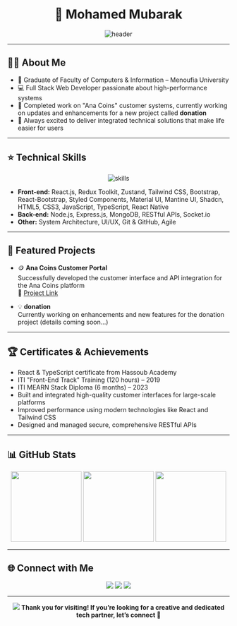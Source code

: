 <h1 align="center">👋 Mohamed Mubarak</h1>
<p align="center">
  <img src="https://capsule-render.vercel.app/api?type=waving&color=0:0080FF,100:00C6FF&height=180&section=header&text=Welcome%20to%20My%20GitHub!&fontAlign=40&fontSize=38&fontColor=ffffff" alt="header"/>
</p>

---

## 🧑‍💻 About Me

- 🏫 Graduate of Faculty of Computers & Information – Menoufia University  
- 💻 Full Stack Web Developer passionate about high-performance systems
- 🏢 Completed work on "Ana Coins" customer systems, currently working on updates and enhancements for a new project called **donation**
- 🚀 Always excited to deliver integrated technical solutions that make life easier for users

---

## ⭐ Technical Skills

<p align="center">
  <img src="https://skillicons.dev/icons?i=react,redux,ts,js,html,css,tailwind,bootstrap,materialui,nodejs,express,mongodb,styledcomponents,socketio,reactnative" alt="skills" />
</p>

<ul>
  <li><b>Front-end:</b> React.js, Redux Toolkit, Zustand, Tailwind CSS, Bootstrap, React-Bootstrap, Styled Components, Material UI, Mantine UI, Shadcn, HTML5, CSS3, JavaScript, TypeScript, React Native</li>
  <li><b>Back-end:</b> Node.js, Express.js, MongoDB, RESTful APIs, Socket.io</li>
  <li><b>Other:</b> System Architecture, UI/UX, Git & GitHub, Agile</li>
</ul>

---

## 🚀 Featured Projects

- 🪙 <b>Ana Coins Customer Portal</b>  
  Successfully developed the customer interface and API integration for the Ana Coins platform  
  🔗 [Project Link](https://donationhub-test.com:9900/)

- 💡 <b>donation</b>  
  Currently working on enhancements and new features for the donation project (details coming soon...)

---

## 🏆 Certificates & Achievements

- React & TypeScript certificate from Hassoub Academy
- ITI "Front-End Track" Training (120 hours) – 2019
- ITI MEARN Stack Diploma (6 months) – 2023
- Built and integrated high-quality customer interfaces for large-scale platforms
- Improved performance using modern technologies like React and Tailwind CSS
- Designed and managed secure, comprehensive RESTful APIs

---

## 📊 GitHub Stats

<p align="center">
  <img src="https://github-readme-stats.vercel.app/api?username=Mohamed-Mubarak-142000&show_icons=true&theme=gradient&hide_title=false&count_private=true" height="160"/>
  <img src="https://streak-stats.demolab.com/?user=Mohamed-Mubarak-142000&theme=algolia" height="160"/>
  <img src="https://github-readme-stats.vercel.app/api/top-langs/?username=Mohamed-Mubarak-142000&layout=compact&theme=gradient&langs_count=10" height="160"/>
</p>

---

## 🌐 Connect with Me

<p align="center">
  <a href="https://www.linkedin.com/in/mohamed-mubarak-142317215/" target="_blank"><img src="https://img.shields.io/badge/LinkedIn-0A66C2?style=for-the-badge&logo=linkedin&logoColor=white"/></a>
  <a href="https://www.facebook.com/mohamed.mubarak.662929" target="_blank"><img src="https://img.shields.io/badge/Facebook-1877F2?style=for-the-badge&logo=facebook&logoColor=white"/></a>
  <a href="https://www.instagram.com/mubarak142000/" target="_blank"><img src="https://img.shields.io/badge/Instagram-E4405F?style=for-the-badge&logo=instagram&logoColor=white"/></a>
</p>

---

<div align="center">
  <img src="https://capsule-render.vercel.app/api?type=waving&color=0:00C6FF,100:0080FF&height=90&section=footer"/>
  <b>Thank you for visiting! If you’re looking for a creative and dedicated tech partner, let’s connect 🚀</b>
</div>
